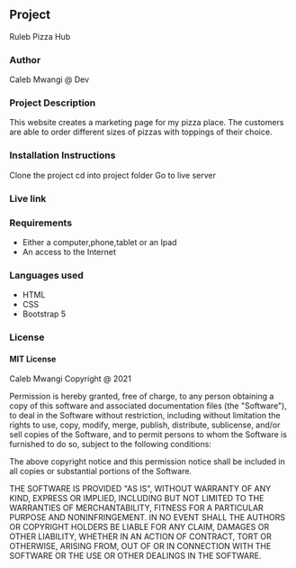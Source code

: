 ## Project 
Ruleb Pizza Hub

### Author
Caleb Mwangi @ Dev

### Project Description
This website creates a marketing page for my pizza place. The customers are able to order different sizes of pizzas with toppings of their choice.

### Installation Instructions
Clone the project
cd into project folder
Go to live server

### Live link


### Requirements

* Either a computer,phone,tablet or an Ipad​
* An access to the Internet​

### Languages used

* HTML
* CSS
* Bootstrap 5

### License
#### MIT License
Caleb Mwangi Copyright @ 2021

Permission is hereby granted, free of charge, to any person obtaining a copy of this software and associated documentation files (the "Software"), to deal in the Software without restriction, including without limitation the rights to use, copy, modify, merge, publish, distribute, sublicense, and/or sell copies of the Software, and to permit persons to whom the Software is furnished to do so, subject to the following conditions:

The above copyright notice and this permission notice shall be included in all copies or substantial portions of the Software.

THE SOFTWARE IS PROVIDED "AS IS", WITHOUT WARRANTY OF ANY KIND, EXPRESS OR IMPLIED, INCLUDING BUT NOT LIMITED TO THE WARRANTIES OF MERCHANTABILITY, FITNESS FOR A PARTICULAR PURPOSE AND NONINFRINGEMENT. IN NO EVENT SHALL THE AUTHORS OR COPYRIGHT HOLDERS BE LIABLE FOR ANY CLAIM, DAMAGES OR OTHER LIABILITY, WHETHER IN AN ACTION OF CONTRACT, TORT OR OTHERWISE, ARISING FROM, OUT OF OR IN CONNECTION WITH THE SOFTWARE OR THE USE OR OTHER DEALINGS IN THE SOFTWARE.